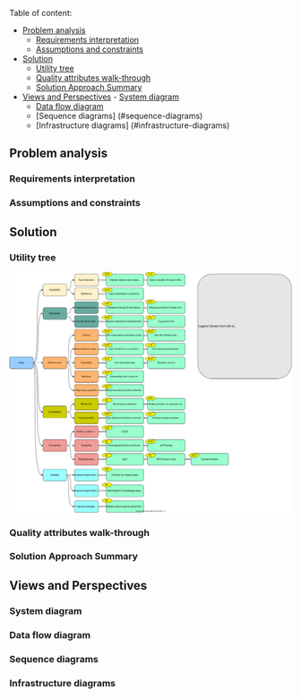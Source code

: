 Table of content: 
- [Problem analysis](#problem-analysis)
	- [Requirements interpretation](#requirements-interpretation)
	- [Assumptions and constraints](#assumptions-and-constraints)
- [Solution](#solution)
	- [Utility tree](#utility-tree)
	- [Quality attributes walk-through](#quality-attributes-walk-through)
	- [Solution Approach Summary](#solution-approach-summary)
- [Views and Perspectives](#views-and-perspecties)
        - [System diagram](#system-diagram)
	- [Data flow diagram](#data-flow-diagram)
	- [Sequence diagrams] (#sequence-diagrams)
	- [Infrastructure diagrams] (#infrastructure-diagrams)


## Problem analysis

### Requirements interpretation

### Assumptions and constraints

## Solution

### Utility tree
![Utility tree](./diagrams/utility_tree.svg)

### Quality attributes walk-through

### Solution Approach Summary

## Views and Perspectives

### System diagram

### Data flow diagram

### Sequence diagrams

### Infrastructure diagrams

